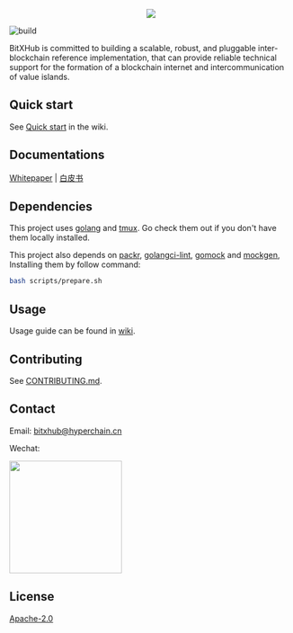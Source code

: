 <p align="center">
  <img src="https://raw.githubusercontent.com/meshplus/bitxhub/master/docs/logo.png" />
</p>

![build](https://github.com/meshplus/bitxhub/workflows/build/badge.svg)

BitXHub is committed to building a scalable, robust, and pluggable inter-blockchain
reference implementation, that can provide reliable technical support for the formation
of a blockchain internet and intercommunication of value islands.


## Quick start

See [Quick start](https://github.com/meshplus/bitxhub/wiki/Quick-start) in the wiki.

## Documentations

[Whitepaper](https://upload.hyperchain.cn/bitxhub_whitepaper.pdf) | [白皮书](https://upload.hyperchain.cn/BitXHub%E7%99%BD%E7%9A%AE%E4%B9%A6.pdf)


## Dependencies

This project uses [golang](https://golang.org/) and [tmux](https://github.com/tmux/tmux/wiki). Go check them out if you don't have them locally installed.

This project also depends on [packr](https://github.com/gobuffalo/packr/), [golangci-lint](github.com/golangci/golangci-lint), [gomock](github.com/golang/mock) and [mockgen](github.com/golang/mock), Installing them by follow command:

```bash
bash scripts/prepare.sh
```

## Usage

Usage guide can be found in [wiki](https://github.com/meshplus/bitxhub/wiki/%E4%BD%BF%E7%94%A8%E6%96%87%E6%A1%A3).

## Contributing

See [CONTRIBUTING.md](https://github.com/meshplus/bitxhub/blob/master/CONTRIBUTING.md).

## Contact

Email: bitxhub@hyperchain.cn

Wechat:

<img src="https://github.com/meshplus/bitxhub/blob/master/docs/wechat.png" width="200" height="200" />

## License

[Apache-2.0](https://github.com/meshplus/bitxhub/blob/master/LICENSE)
